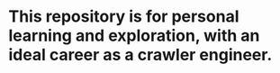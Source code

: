 # This repository is for personal learning and exploration, with an ideal career as a crawler engineer.

